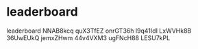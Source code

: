 # leaderboard
leaderboard
NNAB8kcq
quX3TfEZ
onrGT36h
l9q41IdI
LxWVHk8B
36UwEUkQ
jemxZHwm
44v4VXM3
ugFNcH88
LESU7kPL
